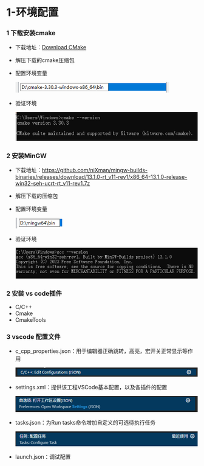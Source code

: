 # 1-环境配置

### 1 下载安装cmake

* 下载地址：[Download CMake](https://cmake.org/download/)
* 解压下载的cmake压缩包
* 配置环境变量

  ​![image](assets/image-20240911132024-gx82ryz.png)​
* 验证环境

  ​![image](assets/image-20240911132100-5az9rdh.png)​

### 2 安装MinGW

* 下载地址：https://github.com/niXman/mingw-builds-binaries/releases/download/13.1.0-rt_v11-rev1/x86_64-13.1.0-release-win32-seh-ucrt-rt_v11-rev1.7z
* 解压下载的压缩包
* 配置环境变量

  ​![image](assets/image-20240911140912-xmc6mbc.png)​
* 验证环境

  ​![image](assets/image-20240911140940-3alfkwr.png)​

### 2 安装 vs code插件

* C/C++
* Cmake
* CmakeTools

### 3 vscode 配置文件

* c\_cpp\_properties.json：用于编辑器正确跳转，高亮，宏开关正常显示等作用

  ​![image](assets/image-20240911134609-3dmrvjg.png)​

* settings.xml：提供该工程VSCode基本配置，以及各插件的配置

  ​![image](assets/image-20240911135235-xbw8i84.png)​

* tasks.json：为Run tasks命令增加自定义的可选待执行任务

  ​![image](assets/image-20240911135651-amm4i0q.png)​
* launch.json：调试配置

  ‍
